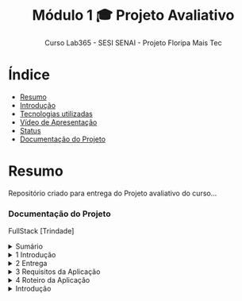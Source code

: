 <h1 align="center">Módulo 1 🎓 Projeto Avaliativo </h1>
<p align="center">Curso Lab365 - SESI SENAI - Projeto Floripa Mais Tec<p/>

# Índice 

* [Resumo](#resumo)
* [Introdução](#introdução)
* [Tecnologias utilizadas](Organização-das-pastas-desse-repositório)
* [Vídeo de Apresentação](Em-andamento)
* [Status](Em-andamento)
* [Documentação do Projeto](Em-andamento)

# Resumo

Repositório criado para entrega do Projeto avaliativo do curso...


### Documentação do Projeto

<p>FullStack [Trindade]
 

 <details>
    <summary>Sumário</summary>
    <table>
      <thead>
      </thead>
      <corpo>
        <tr>
          <td> Introdução</td>
        </tr>
        <tr>
          <td> Entrega</td>
        <tr>
          <td> Requisitos da Aplicação</td>
        </tr>
      </tbody>
    </table>
  </details>
  <details>
    <summary>1 Introdução</summary>
    <table>
      <thead>
      </thead>
      <corpo>
        <tr>
          <td>A 365 Medical Inc, empresa líder no segmento tecnológico para gestão hospitalar, está tomando algumas ações para testar e automatizar determinados processos nos atendimentos de pacientes em âmbito hospitalar. O seu perfil chamou a atenção dos gestores, para criar o Produto Viável Mínimo (Inglês: MVP) da API Rest, que deverá ser construída utilizando JavaScript, ExpressJS e PostgreSQL.
</td>
        </tr>
    </tbody>
    </table>
  </details>
  <details>
    <summary>2 Entrega</summary>
    <table>
      <thead>
      </thead>
      <corpo>
        <tr>
          <td>O código deverá ser inserido e versionado no GitHub em modo privado, e o vídeo deverá ser inserido no Google Drive em modo leitor para qualquer pessoa com o link. Ambos os links deverão ser disponibilizados na tarefa Módulo 1 - Projeto Avaliativo, presente na semana 11 do AVA até o dia 23/04/2023 às 23h55.</td>
        </tr>
        <tr>
        <td>O repositório privado deverá ter as seguintes pessoas adicionadas:<br>
Henrique Douglas Cavalcante - douglas-cavalcante<br>
Operação DEVinHouse - devinhouse-operacao</td>
</tr>
        <tr>
        <td>Importante:<br>
Não serão aceitos projetos submetidos após a data limite da atividade, e, ou alterados depois de entregues. Lembre-se de não modificar o código no GitHub até receber sua nota e feedback.<br>
Não esqueça de submeter os links no AVA. Não serão aceitos projetos em que os links não tenham sido submetidos.
</td>
        </tr>
    </tbody>
    </table>
  </details>
  <details>
    <summary>3 Requisitos da Aplicação</summary>
    <table>
      <thead>
      </thead>
      <corpo>
        <tr>
          <td>A aplicação que deverá ser realizada individualmente deve contemplar os seguintes requisitos:<br>
- Ser uma API Rest desenvolvida em JavaScript com uso do ExpressJS;<br>
- Utilizar o banco de dados PostgreSQL;<br>
- Ser versionado no GitHub, possuindo uma documentação readme.md sobre o projeto e como utilizar;<br>
- Possuir um vídeo explicativo sobre o projeto.<br>
- Seguir o Roteiro da Aplicação;</td>
        </tr>
    </tbody>
    </table>
  </details>
  <details>
    <summary>4 Roteiro da Aplicação</summary>
    <table>
      <thead>
      </thead>
      <corpo>
        <tr>
          <td>A LABMedicine, deseja automatizar algumas ações de atendimento, criando um sistema para armazenamento de informações referente aos pacientes, enfermeiros e médicos.
</td>
        </tr>
        <tr>
          <td>4.1 FORMATO DO SISTEMA<br>
O sistema deve conter os tipos de cadastros abaixo, cada um com suas características.<br>
Carregamento de Dados Iniciais<br>
Deve ser utilizado como Sistema Gerenciador de Banco de Dados o PostgreSQL, e a aplicação deve usar como nome do banco de dados labmedicinebd.
</td>
        </tr>
        <tr>
        <td>S01 - Cadastro de Paciente<br>
Serviço de cadastro de Paciente, cuja deve possuir os seguintes atributos:<br>
Identificador: Um número que deve ser incrementado automaticamente<br>
Nome Completo: Deve ser um texto<br>
Gênero: Deve ser um texto<br>
Data de Nascimento: Obrigatório, data válida.<br>
CPF: Deve ser texto<br>
Telefone: Deve ser texto<br>
Contato de Emergência: Obrigatório, Deve ser texto<br>
Lista de Alergias: Não obrigatório para a criação da classe<br>
Lista de Cuidados Específicos: Não obrigatório para a criação da classe<br>
Convênio: Não obrigatório para a criação da classe<br>
Status de Atendimento: Um paciente pode estar com as seguintes situações:<br>
Aguardando Atendimento<br>
Em Atendimento<br>
Atendido<br>
Não Atendido<br>
Total de atendimentos realizados.<br>
Este item é um contador que inicia em zero. Sempre que um médico realiza um atendimento este valor deve ser incrementado.<br>
<br>
Definição do Endpoint:<br>
Request:<br>
HTTP POST no path /api/pacientes<br>
No corpo da request, informar objeto json com os campos<br>
Todos os campos obrigatórios devem ser validados. O CPF deve ser único por paciente. Validar se o CPF informado já foi cadastrado no sistema.<br>
Response:<br>
HTTP Status Code 201 (CREATED) em caso de sucesso, constando no corpo da resposta o código atribuído ao novo paciente cadastrado, além dos demais campos. No response, retornar os campos adicionais “identificador” e “atendimentos”, usando obrigatoriamente estes nomes para os campos.<br>
HTTP Status Code 400 (Bad Request) em caso de requisição com dados inválidos, informando mensagem de erro explicativa no corpo do response. <br>
HTTP Status Code 409 (Conflict) em caso de CPF já cadastrado, informando mensagem de erro explicativa no corpo do response.</dt>
        </tr>
    </tbody>
    </table>
  </details>
  <details>
    <summary>Introdução</summary>
    <table>
      <thead>
      </thead>
      <corpo>
        <tr>
          <td>Texto</td>
        </tr>
    </tbody>
    </table>
  </details>

 
 
 

